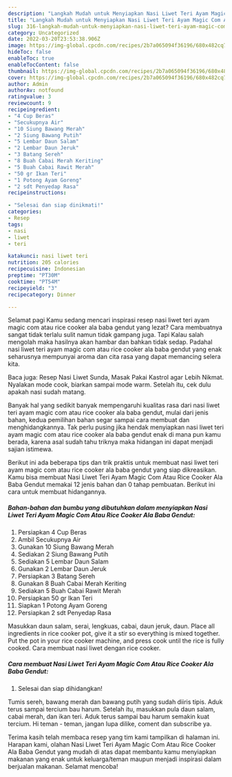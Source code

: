 ```yaml
---
description: "Langkah Mudah untuk Menyiapkan Nasi Liwet Teri Ayam Magic Com Atau Rice Cooker Ala Baba Gendut, Bisa Manjain Lidah"
title: "Langkah Mudah untuk Menyiapkan Nasi Liwet Teri Ayam Magic Com Atau Rice Cooker Ala Baba Gendut, Bisa Manjain Lidah"
slug: 316-langkah-mudah-untuk-menyiapkan-nasi-liwet-teri-ayam-magic-com-atau-rice-cooker-ala-baba-gendut-bisa-manjain-lidah
category: Uncategorized
date: 2022-03-20T23:53:38.906Z
image: https://img-global.cpcdn.com/recipes/2b7a065094f36196/680x482cq70/nasi-liwet-teri-ayam-magic-com-atau-rice-cooker-ala-baba-gendut-foto-resep-utama.jpg
hideToc: false
enableToc: true
enableTocContent: false
thumbnail: https://img-global.cpcdn.com/recipes/2b7a065094f36196/680x482cq70/nasi-liwet-teri-ayam-magic-com-atau-rice-cooker-ala-baba-gendut-foto-resep-utama.jpg
cover: https://img-global.cpcdn.com/recipes/2b7a065094f36196/680x482cq70/nasi-liwet-teri-ayam-magic-com-atau-rice-cooker-ala-baba-gendut-foto-resep-utama.jpg
author: Admin
authorAv: notfound
ratingvalue: 3
reviewcount: 9
recipeingredient:
- "4 Cup Beras"
- "Secukupnya Air"
- "10 Siung Bawang Merah"
- "2 Siung Bawang Putih"
- "5 Lembar Daun Salam"
- "2 Lembar Daun Jeruk"
- "3 Batang Sereh"
- "8 Buah Cabai Merah Keriting"
- "5 Buah Cabai Rawit Merah"
- "50 gr Ikan Teri"
- "1 Potong Ayam Goreng"
- "2 sdt Penyedap Rasa"
recipeinstructions:

- "Selesai dan siap dinikmati!"
categories:
- Resep
tags:
- nasi
- liwet
- teri

katakunci: nasi liwet teri 
nutrition: 205 calories
recipecuisine: Indonesian
preptime: "PT30M"
cooktime: "PT54M"
recipeyield: "3"
recipecategory: Dinner

---
```



Selamat pagi Kamu sedang mencari inspirasi resep nasi liwet teri ayam magic com atau rice cooker ala baba gendut yang lezat? Cara membuatnya sangat tidak terlalu sulit namun tidak gampang juga. Tapi Kalau salah mengolah maka hasilnya akan hambar dan bahkan tidak sedap. Padahal nasi liwet teri ayam magic com atau rice cooker ala baba gendut yang enak seharusnya mempunyai aroma dan cita rasa yang dapat memancing selera kita.


Baca juga: Resep Nasi Liwet Sunda, Masak Pakai Kastrol agar Lebih Nikmat. Nyalakan mode cook, biarkan sampai mode warm. Setelah itu, cek dulu apakah nasi sudah matang.

Banyak hal yang sedikit banyak mempengaruhi kualitas rasa dari nasi liwet teri ayam magic com atau rice cooker ala baba gendut, mulai dari jenis bahan, kedua pemilihan bahan segar sampai cara membuat dan menghidangkannya. Tak perlu pusing jika hendak menyiapkan nasi liwet teri ayam magic com atau rice cooker ala baba gendut enak di mana pun kamu berada, karena asal sudah tahu triknya maka hidangan ini dapat menjadi sajian istimewa.


Berikut ini ada beberapa tips dan trik praktis untuk membuat nasi liwet teri ayam magic com atau rice cooker ala baba gendut yang siap dikreasikan. Kamu bisa membuat Nasi Liwet Teri Ayam Magic Com Atau Rice Cooker Ala Baba Gendut memakai 12 jenis bahan dan 0 tahap pembuatan. Berikut ini cara untuk membuat hidangannya.

<!--inarticleads1-->

##### Bahan-bahan dan bumbu yang dibutuhkan dalam menyiapkan Nasi Liwet Teri Ayam Magic Com Atau Rice Cooker Ala Baba Gendut:

1. Persiapkan 4 Cup Beras
1. Ambil Secukupnya Air
1. Gunakan 10 Siung Bawang Merah
1. Sediakan 2 Siung Bawang Putih
1. Sediakan 5 Lembar Daun Salam
1. Gunakan 2 Lembar Daun Jeruk
1. Persiapkan 3 Batang Sereh
1. Gunakan 8 Buah Cabai Merah Keriting
1. Sediakan 5 Buah Cabai Rawit Merah
1. Persiapkan 50 gr Ikan Teri
1. Siapkan 1 Potong Ayam Goreng
1. Persiapkan 2 sdt Penyedap Rasa


Masukkan daun salam, serai, lengkuas, cabai, daun jeruk, daun. Place all ingredients in rice cooker pot, give it a stir so everything is mixed together. Put the pot in your rice cooker machine, and press cook until the rice is fully cooked. Cara membuat nasi liwet dengan rice cooker. 

<!--inarticleads2-->

##### Cara membuat Nasi Liwet Teri Ayam Magic Com Atau Rice Cooker Ala Baba Gendut:


1. Selesai dan siap dihidangkan!

Tumis sereh, bawang merah dan bawang putih yang sudah diiris tipis. Aduk terus sampai tercium bau harum. Setelah itu, masukkan pula daun salam, cabai merah, dan ikan teri. Aduk terus sampai bau harum semakin kuat tercium. Hi teman - teman, jangan lupa dilike, coment dan subscribe ya. 

Terima kasih telah membaca resep yang tim kami tampilkan di halaman ini. Harapan kami, olahan Nasi Liwet Teri Ayam Magic Com Atau Rice Cooker Ala Baba Gendut yang mudah di atas dapat membantu kamu menyiapkan makanan yang enak untuk keluarga/teman maupun menjadi inspirasi dalam berjualan makanan. Selamat mencoba!
